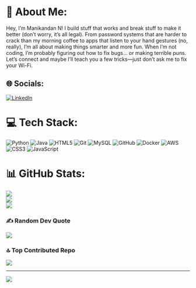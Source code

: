 # 💫 About Me:
Hey, I’m Manikandan N! I build stuff that works and break stuff to make it better (don’t worry, it’s all legal). From password systems that are harder to crack than my morning coffee to apps that listen to your hand gestures (no, really), I’m all about making things smarter and more fun. When I’m not coding, I’m probably figuring out how to fix bugs... or making terrible puns. Let’s connect and maybe I’ll teach you a few tricks—just don’t ask me to fix your Wi-Fi.


## 🌐 Socials:
[![LinkedIn](https://img.shields.io/badge/LinkedIn-%230077B5.svg?logo=linkedin&logoColor=white)](https://linkedin.com/in/https://www.linkedin.com/in/manikandan-n-1b486826a/) 

# 💻 Tech Stack:
![Python](https://img.shields.io/badge/python-3670A0?style=flat-square&logo=python&logoColor=ffdd54) ![Java](https://img.shields.io/badge/java-%23ED8B00.svg?style=flat-square&logo=openjdk&logoColor=white) ![HTML5](https://img.shields.io/badge/html5-%23E34F26.svg?style=flat-square&logo=html5&logoColor=white) ![Git](https://img.shields.io/badge/git-%23F05033.svg?style=flat-square&logo=git&logoColor=white) ![MySQL](https://img.shields.io/badge/mysql-4479A1.svg?style=flat-square&logo=mysql&logoColor=white) ![GitHub](https://img.shields.io/badge/github-%23121011.svg?style=flat-square&logo=github&logoColor=white) ![Docker](https://img.shields.io/badge/docker-%230db7ed.svg?style=flat-square&logo=docker&logoColor=white) ![AWS](https://img.shields.io/badge/AWS-%23FF9900.svg?style=flat-square&logo=amazon-aws&logoColor=white) ![CSS3](https://img.shields.io/badge/css3-%231572B6.svg?style=flat-square&logo=css3&logoColor=white) ![JavaScript](https://img.shields.io/badge/javascript-%23323330.svg?style=flat-square&logo=javascript&logoColor=%23F7DF1E)
# 📊 GitHub Stats:
![](https://github-readme-stats.vercel.app/api?username=Kiddo-Mani&theme=dark&hide_border=false&include_all_commits=false&count_private=false)<br/>
![](https://github-readme-streak-stats.herokuapp.com/?user=Kiddo-Mani&theme=dark&hide_border=false)<br/>
![](https://github-readme-stats.vercel.app/api/top-langs/?username=Kiddo-Mani&theme=dark&hide_border=false&include_all_commits=false&count_private=false&layout=compact)

### ✍️ Random Dev Quote
![](https://quotes-github-readme.vercel.app/api?type=horizontal&theme=radical)

### 🔝 Top Contributed Repo
![](https://github-contributor-stats.vercel.app/api?username=Kiddo-Mani&limit=5&theme=dark&combine_all_yearly_contributions=true)

---
[![](https://visitcount.itsvg.in/api?id=Kiddo-Mani&icon=0&color=13)](https://visitcount.itsvg.in)

<!-- Proudly created with GPRM ( https://gprm.itsvg.in ) -->
